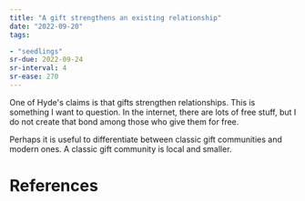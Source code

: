 ```yaml
---
title: "A gift strengthens an existing relationship"
date: "2022-09-20"
tags:

- "seedlings"
sr-due: 2022-09-24
sr-interval: 4
sr-ease: 270
---
```


One of Hyde's claims is that gifts strengthen relationships. This is something I want to question. In the internet, there are lots of free stuff, but I do not create that bond among those who give them for free.

Perhaps it is useful to differentiate between classic gift communities and modern ones. A classic gift community is local and smaller.

# References